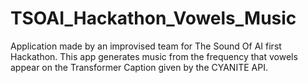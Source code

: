 # TSOAI_Hackathon_Vowels_Music
Application made by an improvised team for The Sound Of AI first Hackathon. This app generates music from the frequency that vowels appear on the Transformer Caption given by the CYANITE API.
